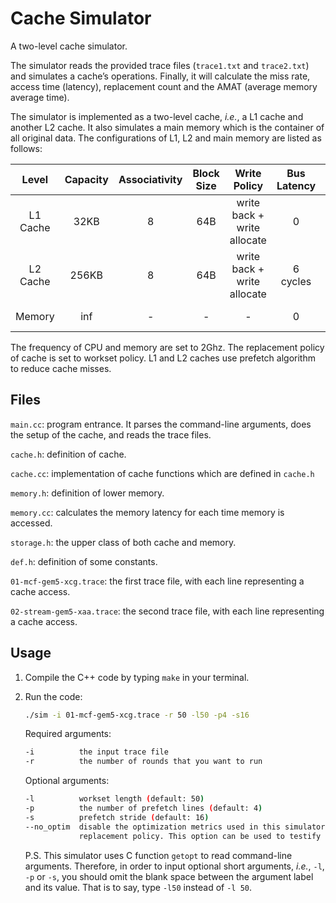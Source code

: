 # Cache Simulator

A two-level cache simulator.

The simulator reads the provided trace files (``trace1.txt`` and ``trace2.txt``) and simulates a cache’s operations. Finally, it will calculate the miss rate, access time (latency), replacement count and the AMAT (average memory average time).

The simulator is implemented as a two-level cache, *i.e.*, a L1 cache and another L2 cache. It also simulates a main memory which is the container of all original data. The configurations of L1, L2 and main memory are listed as follows: 

|  Level   | Capacity | Associativity | Block Size |        Write Policy         | Bus Latency | Hit Latency |
| :------: | :------: | :-----------: | :--------: | :-------------------------: | :---------: | :---------: |
| L1 Cache |   32KB   |       8       |    64B     | write back + write allocate |      0      |  3 cycles   |
| L2 Cache |  256KB   |       8       |    64B     | write back + write allocate |  6 cycles   |  4 cycles   |
|  Memory  |   inf    |       -       |     -      |              -              |      0      | 100 cycles  |

The frequency of CPU and memory are set to 2Ghz. The replacement policy of cache is set to workset policy. L1 and L2 caches use prefetch algorithm to reduce cache misses.

## Files

``main.cc``: program entrance. It parses the command-line arguments, does the setup of the cache, and reads the trace files.

``cache.h``: definition of cache.

``cache.cc``: implementation of cache functions which are defined in ``cache.h``

``memory.h``: definition of lower memory.

``memory.cc``: calculates the memory latency for each time memory is accessed.

``storage.h``: the upper class of both cache and memory.

``def.h``: definition of some constants.

``01-mcf-gem5-xcg.trace``: the first trace file, with each line representing a cache access.

``02-stream-gem5-xaa.trace``: the second trace file, with each line representing a cache access.

## Usage

1. Compile the C++ code by typing ``make`` in your terminal.

2. Run the code:

   ```bash
   ./sim -i 01-mcf-gem5-xcg.trace -r 50 -l50 -p4 -s16 
   ```

   Required arguments:

   ```bash
   -i          the input trace file
   -r          the number of rounds that you want to run
   ```

   Optional arguments:

   ```bash
   -l          workset length (default: 50)
   -p          the number of prefetch lines (default: 4)
   -s          prefetch stride (default: 16)
   --no_optim  disable the optimization metrics used in this simulator, i.e., workset policy and prefetch. Instead, LRU will be used as
               replacement policy. This option can be used to testify the efficacy of these optimization metrics.
   ```

   P.S. This simulator uses C function ``getopt`` to read command-line arguments. Therefore, in order to input optional short arguments, *i.e.*, ``-l``, ``-p`` or ``-s``, you should omit the blank space between the argument label and its value. That is to say, type ``-l50`` instead of ``-l 50``.

